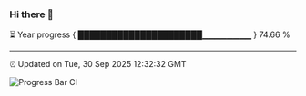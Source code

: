 ### Hi there 👋

⏳ Year progress { ██████████████████████▁▁▁▁▁▁▁▁ } 74.66 %

---

⏰ Updated on Tue, 30 Sep 2025 12:32:32 GMT

![Progress Bar CI](https://github.com/liununu/liununu/workflows/Progress%20Bar%20CI/badge.svg)
